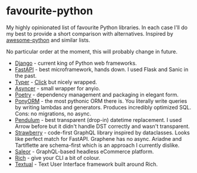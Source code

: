 # favourite-python

My highly opinionated list of favourite Python libraries. In each case I'll do my best to provide a short comparison with alternatives. Inspired by [awesome-python](https://awesome-python.com/) and similar lists.

No particular order at the moment, this will probably change in future.

* [Django](https://djangoproject.com/) - current king of Python web frameworks.
* [FastAPI](https://fastapi.tiangolo.com/) - best microframework, hands down. I used Flask and Sanic in the past.
* [Typer](https://typer.tiangolo.com/) - [Click](https://click.palletsprojects.com/) but nicely wrapped.
* [Asyncer](https://asyncer.tiangolo.com/) - small wrapper for anyio.
* [Poetry](https://python-poetry.org/) - dependency management and packaging in elegant form.
* [PonyORM](https://ponyorm.org/) - the most pythonic ORM there is. You literally write queries by writing lambdas and generators. Produces incredibly optimized SQL. Cons: no migrations, no async.
* [Pendulum](https://pendulum.eustace.io/) - best transparent (drop-in) datetime replacement. I used Arrow before but it didn't handle DST correctly and wasn't transparent.
* [Strawberry](https://strawberry.rocks/) - code-first GraphQL library inspired by dataclasses. Looks like perfect match for FastAPI. Graphene has no async. Ariadne and Tartiflette are schema-first which is an approach I currently dislike.
* [Saleor](https://saleor.io/) - GraphQL-based headless eCommerce platform.
* [Rich](https://rich.readthedocs.io/) - give your CLI a bit of colour.
* [Textual](https://github.com/Textualize/textual) - Text User Interface framework built around Rich.

